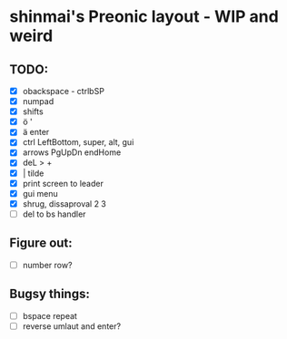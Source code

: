 # shinmai's Preonic layout - WIP and weird

## TODO:
- [x] obackspace - ctrlbSP
- [x] numpad
- [x] shifts
- [x] ö '
- [x] ä enter
- [x] ctrl LeftBottom, super, alt, gui
- [x] arrows PgUpDn endHome
- [x] deL > +
- [x] | tilde
- [x] print screen to leader
- [x] gui menu
- [x] shrug, dissaproval 2 3
- [ ] del to bs handler

## Figure out:
- [ ] number row?

## Bugsy things:
- [ ] bspace repeat
- [ ] reverse umlaut and enter?